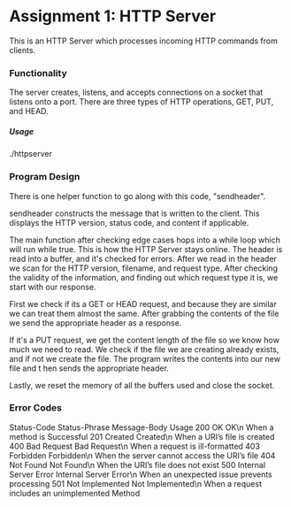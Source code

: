 # Assignment 1: HTTP Server

This is an HTTP Server which processes incoming HTTP commands from clients.

### Functionality

The server creates, listens, and accepts connections on a socket that listens onto a port. There are three types of HTTP operations, GET, PUT, and HEAD.

##### Usage

./httpserver <port>

### Program Design

There is one helper function to go along with this code, "sendheader".

sendheader constructs the message that is written to the client. This displays the HTTP version, status code, and content if applicable.

The main function after checking edge cases hops into a while loop which will run while true.
This is how the HTTP Server stays online.
The header is read into a buffer, and it's checked for errors. After we read in the header we scan for the HTTP version, filename, and request type.
After checking the validity of the information, and finding out which request type it is, we start with our response.

First we check if its a GET or HEAD request, and because they are similar we can treat them almost the same. After grabbing the contents of the file we send the appropriate header as a response.

If it's a PUT request, we get the content length of the file so we know how much we need to read. We check if the file we are creating already exists, and if not we create the file. The program writes the contents into our new file and t hen sends the appropriate header. 

Lastly, we reset the memory of all the buffers used and close the socket.

### Error Codes
Status-Code Status-Phrase         Message-Body            Usage
200         OK                    OK\n                    When a method is Successful
201         Created               Created\n               When a URI’s file is created
400         Bad Request           Bad Request\n           When a request is ill-formatted
403         Forbidden             Forbidden\n             When the server cannot access the URI’s file
404         Not Found             Not Found\n             When the URI’s file does not exist
500         Internal Server Error Internal Server Error\n When an unexpected issue prevents processing
501         Not Implemented       Not Implemented\n       When a request includes an unimplemented Method

